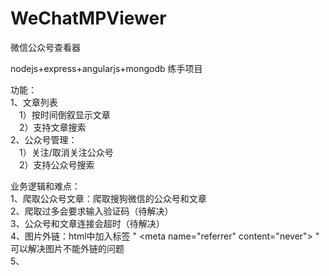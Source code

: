 # WeChatMPViewer
微信公众号查看器<br/>

nodejs+express+angularjs+mongodb 练手项目<br/>

功能：<br/>
1、文章列表<br/>
    &emsp;1）按时间倒叙显示文章<br/>
    &emsp;2）支持文章搜索<br/>
2、公众号管理：<br/>
    &emsp;1）关注/取消关注公众号<br/>
    &emsp;2）支持公众号搜索<br/>

业务逻辑和难点：<br/>
1、爬取公众号文章：爬取搜狗微信的公众号和文章<br/>
2、爬取过多会要求输入验证码（待解决）<br/>
3、公众号和文章连接会超时（待解决）<br/>
4、图片外链：html中加入标签 " &lt;meta name="referrer" content="never"&gt; " 可以解决图片不能外链的问题<br/>
5、